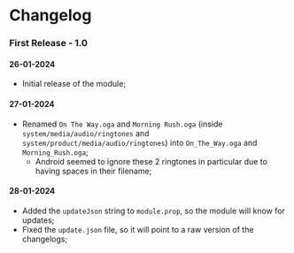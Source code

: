 # Changelog
### First Release - 1.0
#### 26-01-2024
* Initial release of the module;  

#### 27-01-2024
* Renamed `On The Way.oga` and `Morning Rush.oga` (inside `system/media/audio/ringtones` and `system/product/media/audio/ringtones`) into `On_The_Way.oga` and `Morning_Rush.oga`;  
    * Android seemed to ignore these 2 ringtones in particular due to having spaces in their filename;  

#### 28-01-2024
* Added the `updateJson` string to `module.prop`, so the module will know for updates;
* Fixed the `update.json` file, so it will point to a raw version of the changelogs;  
